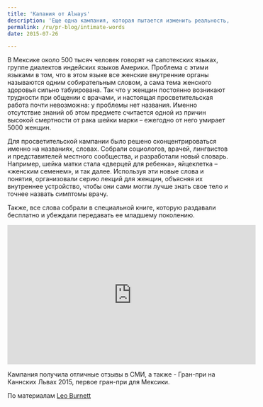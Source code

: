 ```yaml
---
title: 'Капания от Always'
description: 'Еще одна кампания, которая пытается изменить реальность, меняя слова, которыми эта реальность обозначается. Как и в случае с «Великими именами для Великобритании», кампания «Интимные слова» от Always и Leo Burnett, Мексико, направлена на создание новых слов для того, что не имеет названия или имеет бессмысленное название.'
permalink: /ru/pr-blog/intimate-words
date: 2015-07-26

---
```


В Мексике около 500 тысяч человек говорят на сапотекских языках, группе диалектов индейских языков Америки. Проблема с этими языками в том, что в этом языке все женские внутренние органы называются одним собирательным словом, а сама тема женского здоровья сильно табуирована. Так что у женщин постоянно возникают трудности при общении с врачами, и настоящая просветительская работа почти невозможна: у проблемы нет названия. Именно отсутствие знаний об этом предмете считается одной из причин высокой смертности от рака шейки марки – ежегодно от него умирает 5000 женщин.

Для просветительской кампании было решено сконцентрироваться именно на названиях, словах. Собрали социологов, врачей, лингвистов и представителей местного сообщества, и разработали новый словарь. Например, шейка матки стала  «дверцей для ребенка», яйцеклетка – «женским семенем», и так далее. Используя эти новые слова и понятия, организовали серию лекций для женщин, объясняя их внутреннее устройство, чтобы они сами могли лучше знать свое тело и точнее назвать симптомы врачу.

Также, все слова собрали в специальной книге, которую раздавали бесплатно и убеждали передавать ее младшему поколению.

<iframe width="560" height="315" src="https://www.youtube.com/embed/ftPu-F4PcgA" frameborder="0" allowfullscreen></iframe>

Кампания получила отличные отзывы в СМИ, а также  - Гран-при на Каннских Львах 2015, первое гран-при для Мексики.

По материалам <a href="http://www.leoburnett.com/articles/news/leo-burnett-mexico-takes-home-grand-prix-at-cannes-lions-health-awards/">Leo Burnett </a>


